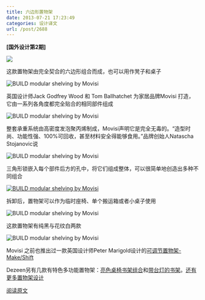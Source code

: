```yaml
---
title: 六边形置物架
date: 2013-07-21 17:23:49
categories: 设计译文
url: /post/2688
---
```


**[国外设计第2期]**

![](http://pic.yupoo.com/greenzorro/D1GUGylY/medish.jpg)

这款置物架由完全契合的六边形组合而成，也可以用作凳子和桌子

![BUILD modular shelving by Movisi](http://static.dezeen.com/uploads/2013/07/dezeen_BUILD-modular-shelving-by-Movisi_7.jpg)

英国设计师Jack Godfrey Wood 和 Tom Ballhatchet 为家居品牌Movisi 打造，它由一系列各角度都完全贴合的相同部件组成

![BUILD modular shelving by Movisi](http://static.dezeen.com/uploads/2013/07/dezeen_BUILD-modular-shelving-by-Movisi_6.jpg)

整套承重系统由高密度发泡聚丙烯制成，Movisi声明它是完全无毒的。“造型时尚、功能性强、100%可回收，甚至材料安全得能够食用。”品牌创始人Natascha Stojanovic说

![BUILD modular shelving by Movisi](http://static.dezeen.com/uploads/2013/07/dezeen_BUILD-modular-shelving-by-Movisi_10.jpg)

三角形锁嵌入每个部件后方的孔中，将它们组成整体，可以很简单地创造出多种不同组合

[![BUILD modular shelving by Movisi](http://static.dezeen.com/uploads/2013/07/dezeen_BUILD-modular-shelving-by-Movisi_3.jpg)](http://static.dezeen.com/uploads/2013/07/dezeen_BUILD-modular-shelving-by-Movisi_3.jpg)

拆卸后，置物架可以作为临时座椅、单个搬运箱或者小桌子使用

![BUILD modular shelving by Movisi](http://static.dezeen.com/uploads/2013/07/dezeen_BUILD-modular-shelving-by-Movisi_2.jpg)

这款置物架有纯黑与花纹白两款

![BUILD modular shelving by Movisi](http://static.dezeen.com/uploads/2013/07/dezeen_BUILD-modular-shelving-by-Movisi_12.jpg)

Movisi 之前也推出过一款英国设计师Peter Marigold设计的[可调节置物架-Make/Shift](http://www.dezeen.com/2007/01/25/movisi-launches-peter-marigold-shelving/)

Dezeen另有几款有特色多功能置物架：[亮色桌椅书架组合](http://www.dezeen.com/2012/06/20/as-if-from-nowhere-by-orla-reynolds/)和[带台灯的书架](http://www.dezeen.com/2011/05/29/readme-by-peter-bockel/)。[还有更多置物架设计](http://www.dezeen.com/tag/shelving/)

[阅读原文](http://www.dezeen.com/2013/07/21/build-by-jack-godfrey-wood-and-tom-ballhatchet-for-movisi/)